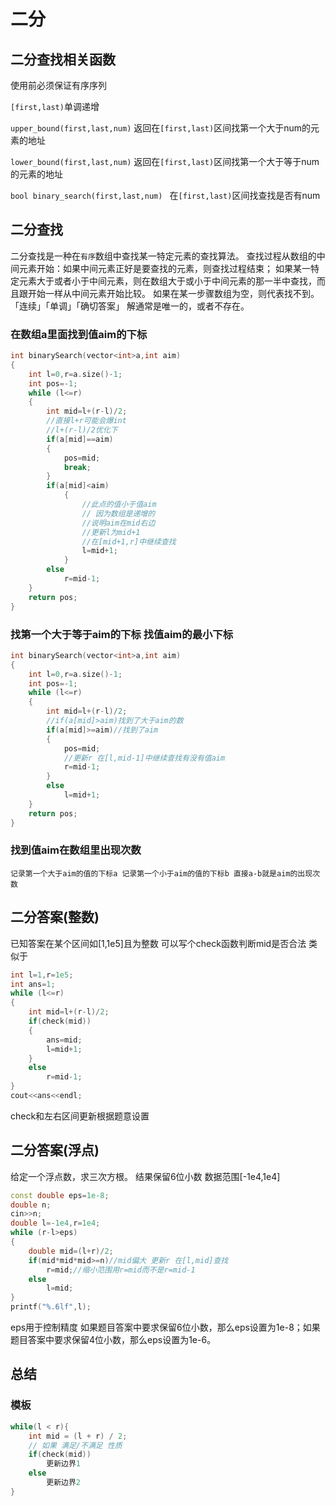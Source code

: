 # 二分
## 二分查找相关函数

使用前必须保证有序序列

``[first,last)``单调递增

``upper_bound(first,last,num)`` 返回在``[first,last)``区间找第一个大于num的元素的地址


``lower_bound(first,last,num)`` 返回在``[first,last)``区间找第一个大于等于num的元素的地址


``bool binary_search(first,last,num) `` 在``[first,last)``区间找查找是否有num


## 二分查找
二分查找是一种在``有序``数组中查找某一特定元素的查找算法。
查找过程从数组的中间元素开始：如果中间元素正好是要查找的元素，则查找过程结束；
如果某一特定元素大于或者小于中间元素，则在数组大于或小于中间元素的那一半中查找，而且跟开始一样从中间元素开始比较。
如果在某一步骤数组为空，则代表找不到。
「连续」「单调」「确切答案」 解通常是唯一的，或者不存在。

### 在数组a里面找到值aim的下标
```C++
int binarySearch(vector<int>a,int aim)
{
    int l=0,r=a.size()-1;
    int pos=-1;
    while (l<=r)
    {
        int mid=l+(r-l)/2;
        //直接l+r可能会爆int 
        //l+(r-l)/2优化下
        if(a[mid]==aim)
        {
            pos=mid;
            break;
        }
        if(a[mid]<aim)
            {
                //此点的值小于值aim
                // 因为数组是递增的 
                //说明aim在mid右边
                //更新l为mid+1 
                //在[mid+1,r]中继续查找
                l=mid+1;
            }
        else
            r=mid-1;
    }
    return pos;
}
```

### 找第一个大于等于aim的下标 找值aim的最小下标
```C++
int binarySearch(vector<int>a,int aim)
{
    int l=0,r=a.size()-1;
    int pos=-1;
    while (l<=r)
    {
        int mid=l+(r-l)/2;
        //if(a[mid]>aim)找到了大于aim的数
        if(a[mid]>=aim)//找到了aim
        {
            pos=mid;
            //更新r 在[l,mid-1]中继续查找有没有值aim
            r=mid-1;
        }
        else
            l=mid+1;
    }
    return pos;
}
```
### 找到值aim在数组里出现次数
``
记录第一个大于aim的值的下标a
记录第一个小于aim的值的下标b
直接a-b就是aim的出现次数
``

## 二分答案(整数)

已知答案在某个区间如[1,1e5]且为整数
可以写个check函数判断mid是否合法
类似于

```c++
int l=1,r=1e5;
int ans=1;
while (l<=r)
{
    int mid=l+(r-l)/2;
    if(check(mid))
    {
        ans=mid;
        l=mid+1;
    }
    else
        r=mid-1;
}
cout<<ans<<endl;
```
check和左右区间更新根据题意设置

## 二分答案(浮点)
 
给定一个浮点数，求三次方根。
结果保留6位小数
数据范围[-1e4,1e4]
```c++
const double eps=1e-8;
double n;
cin>>n;
double l=-1e4,r=1e4;
while (r-l>eps)
{
    double mid=(l+r)/2;
    if(mid*mid*mid>=n)//mid偏大 更新r 在[l,mid]查找
        r=mid;//缩小范围用r=mid而不是r=mid-1
    else
        l=mid;
}
printf("%.6lf",l);
```
eps用于控制精度
如果题目答案中要求保留6位小数，那么eps设置为1e-8；如果题目答案中要求保留4位小数，那么eps设置为1e-6。

## 总结
### 模板
```c++
while(l < r){
    int mid = (l + r) / 2;
    // 如果 满足/不满足 性质
    if(check(mid)) 
        更新边界1
    else 
        更新边界2
}
```
